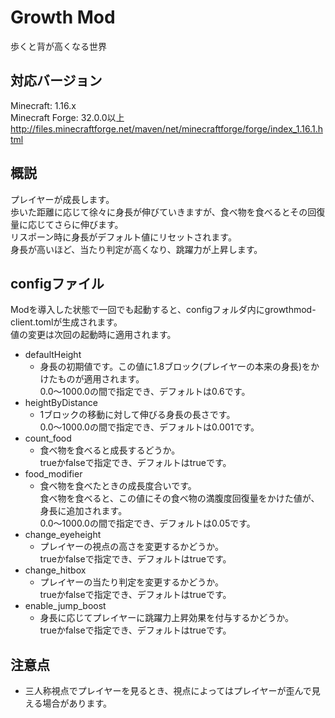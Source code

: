 # Growth Mod
歩くと背が高くなる世界

## 対応バージョン
Minecraft: 1.16.x<br>
Minecraft Forge: 32.0.0以上<br>
http://files.minecraftforge.net/maven/net/minecraftforge/forge/index_1.16.1.html

## 概説
プレイヤーが成長します。<br>
歩いた距離に応じて徐々に身長が伸びていきますが、食べ物を食べるとその回復量に応じてさらに伸びます。<br>
リスポーン時に身長がデフォルト値にリセットされます。<br>
身長が高いほど、当たり判定が高くなり、跳躍力が上昇します。

## configファイル
Modを導入した状態で一回でも起動すると、configフォルダ内にgrowthmod-client.tomlが生成されます。<br>
値の変更は次回の起動時に適用されます。
- defaultHeight
  - 身長の初期値です。この値に1.8ブロック(プレイヤーの本来の身長)をかけたものが適用されます。<br>
    0.0～1000.0の間で指定でき、デフォルトは0.6です。
- heightByDistance
  - 1ブロックの移動に対して伸びる身長の長さです。<br>
    0.0～1000.0の間で指定でき、デフォルトは0.001です。
- count_food
  - 食べ物を食べると成長するどうか。<br>
    trueかfalseで指定でき、デフォルトはtrueです。
- food_modifier
  - 食べ物を食べたときの成長度合いです。<br>
    食べ物を食べると、この値にその食べ物の満腹度回復量をかけた値が、身長に追加されます。<br>
    0.0～1000.0の間で指定でき、デフォルトは0.05です。
- change_eyeheight
  - プレイヤーの視点の高さを変更するかどうか。<br>
    trueかfalseで指定でき、デフォルトはtrueです。
- change_hitbox
  - プレイヤーの当たり判定を変更するかどうか。<br>
    trueかfalseで指定でき、デフォルトはtrueです。
- enable_jump_boost
  - 身長に応じてプレイヤーに跳躍力上昇効果を付与するかどうか。<br>
    trueかfalseで指定でき、デフォルトはtrueです。

## 注意点
- 三人称視点でプレイヤーを見るとき、視点によってはプレイヤーが歪んで見える場合があります。